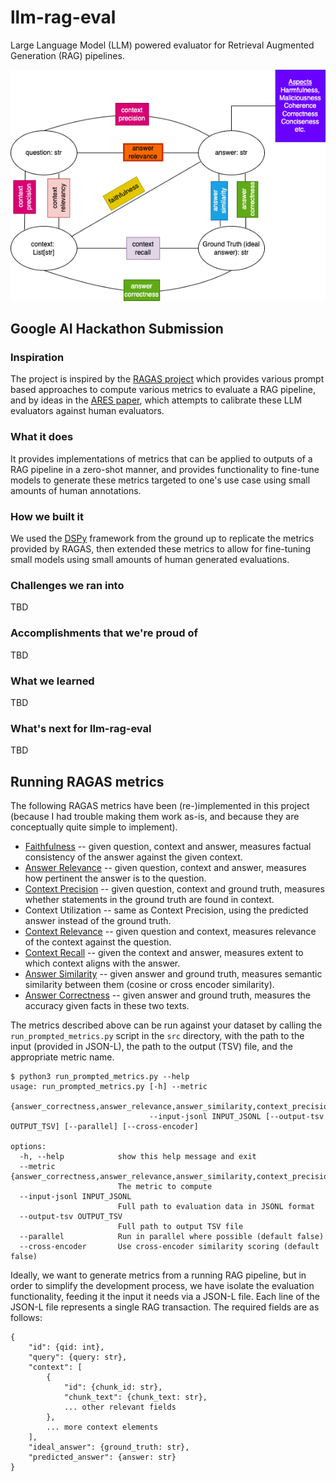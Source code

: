 # llm-rag-eval

Large Language Model (LLM) powered evaluator for Retrieval Augmented Generation (RAG) pipelines.

<img src="figs/ragas-metrics.drawio.png"/>

## Google AI Hackathon Submission

### Inspiration

The project is inspired by the [RAGAS project](https://github.com/explodinggradients/ragas) which provides various prompt based approaches to compute various metrics to evaluate a RAG pipeline, and by ideas in the [ARES paper](https://arxiv.org/abs/2311.09476), which attempts to calibrate these LLM evaluators against human evaluators.

### What it does

It provides implementations of metrics that can be applied to outputs of a RAG pipeline in a zero-shot manner, and provides functionality to fine-tune models to generate these metrics targeted to one's use case using small amounts of human annotations.

### How we built it

We used the [DSPy](https://github.com/stanfordnlp/dspy) framework from the ground up to replicate the metrics provided by RAGAS, then extended these metrics to allow for fine-tuning small models using small amounts of human generated evaluations.

### Challenges we ran into

TBD

### Accomplishments that we're proud of

TBD

### What we learned

TBD

### What's next for llm-rag-eval

TBD

## Running RAGAS metrics

The following RAGAS metrics have been (re-)implemented in this project (because
I had trouble making them work as-is, and because they are conceptually quite 
simple to implement).

* [Faithfulness](https://docs.ragas.io/en/stable/concepts/metrics/faithfulness.html) -- given question, context and answer, measures factual consistency of the answer against the given context.
* [Answer Relevance](https://docs.ragas.io/en/stable/concepts/metrics/answer_relevance.html) -- given question, context and answer, measures how pertinent the answer is to the question.
* [Context Precision](https://docs.ragas.io/en/stable/concepts/metrics/context_precision.html) -- given question, context and ground truth, measures whether statements in the ground truth are found in context.
* Context Utilization -- same as Context Precision, using the predicted answer instead of the ground truth.
* [Context Relevance](https://docs.ragas.io/en/stable/concepts/metrics/context_relevancy.html) -- given question and context, measures relevance of the context against the question.
* [Context Recall](https://docs.ragas.io/en/stable/concepts/metrics/context_recall.html) -- given the context and answer, measures extent to which context aligns with the answer.
* [Answer Similarity](https://docs.ragas.io/en/stable/concepts/metrics/semantic_similarity.html) -- given answer and ground truth, measures semantic similarity between them (cosine or cross encoder similarity).
* [Answer Correctness](https://docs.ragas.io/en/stable/concepts/metrics/answer_correctness.html) -- given answer and ground truth, measures the accuracy given facts in these two texts.

The metrics described above can be run against your dataset by calling the `run_prompted_metrics.py` script in the `src` directory, with the path to the input (provided in JSON-L), the path to the output (TSV) file, and the appropriate metric name.

```
$ python3 run_prompted_metrics.py --help
usage: run_prompted_metrics.py [-h] --metric
                               {answer_correctness,answer_relevance,answer_similarity,context_precision,context_recall,context_relevance,context_utilization,faithfulness}
                               --input-jsonl INPUT_JSONL [--output-tsv OUTPUT_TSV] [--parallel] [--cross-encoder]

options:
  -h, --help            show this help message and exit
  --metric {answer_correctness,answer_relevance,answer_similarity,context_precision,context_recall,context_relevance,context_utilization,faithfulness}
                        The metric to compute
  --input-jsonl INPUT_JSONL
                        Full path to evaluation data in JSONL format
  --output-tsv OUTPUT_TSV
                        Full path to output TSV file
  --parallel            Run in parallel where possible (default false)
  --cross-encoder       Use cross-encoder similarity scoring (default false)
```

Ideally, we want to generate metrics from a running RAG pipeline, but in order to simplify the development process, we have isolate the evaluation functionality, feeding it the input it needs via a JSON-L file. Each line of the JSON-L file represents a single RAG transaction. The required fields are as follows:

```
{
    "id": {qid: int},
    "query": {query: str},
    "context": [
        {
            "id": {chunk_id: str},
            "chunk_text": {chunk_text: str},
            ... other relevant fields
        },
        ... more context elements
    ],
    "ideal_answer": {ground_truth: str},
    "predicted_answer": {answer: str}
}
```
